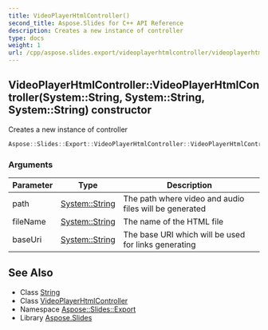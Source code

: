 ```yaml
---
title: VideoPlayerHtmlController()
second_title: Aspose.Slides for C++ API Reference
description: Creates a new instance of controller
type: docs
weight: 1
url: /cpp/aspose.slides.export/videoplayerhtmlcontroller/videoplayerhtmlcontroller/
---
```

## VideoPlayerHtmlController::VideoPlayerHtmlController(System::String, System::String, System::String) constructor


Creates a new instance of controller

```cpp
Aspose::Slides::Export::VideoPlayerHtmlController::VideoPlayerHtmlController(System::String path, System::String fileName, System::String baseUri)
```


### Arguments

| Parameter | Type | Description |
| --- | --- | --- |
| path | [System::String](../../../system/string/) | The path where video and audio files will be generated |
| fileName | [System::String](../../../system/string/) | The name of the HTML file |
| baseUri | [System::String](../../../system/string/) | The base URI which will be used for links generating |

## See Also

* Class [String](../../system/string/)
* Class [VideoPlayerHtmlController](./)
* Namespace [Aspose::Slides::Export](../)
* Library [Aspose.Slides](../../)